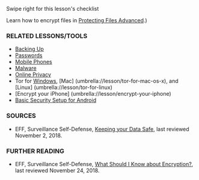 [Title]: # (What Now?)
[Order]: # (5)

Swipe right for this lesson's checklist

Learn how to encrypt files in [Protecting Files Advanced](umbrella://lesson/protecting-files/1).)

### RELATED LESSONS/TOOLS

*   [Backing Up](umbrella://lesson/backing-up)
*   [Passwords](umbrella://lesson/passwords)
*   [Mobile Phones](umbrella://lesson/mobile-phones/0)
*   [Malware](umbrella://lesson/malware)
*   [Online Privacy](umbrella://communications/online-privacy/advanced)
*   Tor for [Windows](umbrella://lesson/tor-for-windows), [Mac] (umbrella://lesson/tor-for-mac-os-x), and [Linux] (umbrella://lesson/tor-for-linux)
*   [Encrypt your iPhone] (umbrella://lesson/encrypt-your-iphone)
*   [Basic Security Setup for Android](umbrella://lesson/android)

### SOURCES

*   EFF, Surveillance Self-Defense, [Keeping your Data Safe](https://ssd.eff.org/en/module/keeping-your-data-safe), last reviewed November 2, 2018.

### FURTHER READING

*   EFF, Surveillance Self-Defense, [What Should I Know about Encryption?](https://ssd.eff.org/en/module/what-should-i-know-about-encryption), last reviewed November 24, 2018. 
